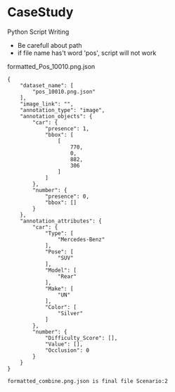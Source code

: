 # CaseStudy
Python Script Writing


-  Be carefull about path
-  if file name has't word 'pos', script will not work



formatted_Pos_10010.png.json
```
{
    "dataset_name": [
        "pos_10010.png.json"
    ],
    "image_link": "",
    "annotation_type": "image",
    "annotation_objects": {
        "car": {
            "presence": 1,
            "bbox": [
                [
                    770,
                    0,
                    882,
                    306
                ]
            ]
        },
        "number": {
            "presence": 0,
            "bbox": []
        }
    },
    "annotation_attributes": {
        "car": {
            "Type": [
                "Mercedes-Benz"
            ],
            "Pose": [
                "SUV"
            ],
            "Model": [
                "Rear"
            ],
            "Make": [
                "UN"
            ],
            "Color": [
                "Silver"
            ]
        },
        "number": {
            "Difficulty_Score": [],
            "Value": [],
            "Occlusion": 0
        }
    }
}
```

`formatted_combine.png.json is final file Scenario:2  `

